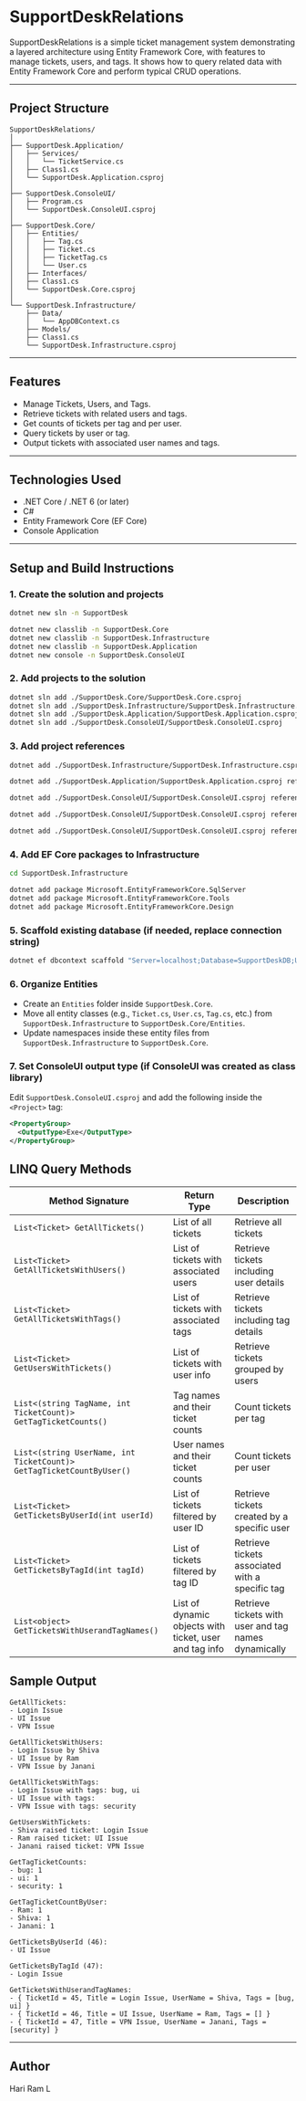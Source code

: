 

# SupportDeskRelations

SupportDeskRelations is a simple ticket management system demonstrating a layered architecture using Entity Framework Core, with features to manage tickets, users, and tags. It shows how to query related data with Entity Framework Core and perform typical CRUD operations.

---

## Project Structure
```
SupportDeskRelations/
│
├── SupportDesk.Application/
│   ├── Services/
│   │   └── TicketService.cs
│   ├── Class1.cs
│   └── SupportDesk.Application.csproj
│
├── SupportDesk.ConsoleUI/
│   ├── Program.cs
│   └── SupportDesk.ConsoleUI.csproj
│
├── SupportDesk.Core/
│   ├── Entities/
│   │   ├── Tag.cs
│   │   ├── Ticket.cs
│   │   ├── TicketTag.cs
│   │   └── User.cs
│   ├── Interfaces/
│   ├── Class1.cs
│   └── SupportDesk.Core.csproj
│
└── SupportDesk.Infrastructure/
    ├── Data/
    │   └── AppDBContext.cs
    ├── Models/
    ├── Class1.cs
    └── SupportDesk.Infrastructure.csproj
```

---

## Features

* Manage Tickets, Users, and Tags.
* Retrieve tickets with related users and tags.
* Get counts of tickets per tag and per user.
* Query tickets by user or tag.
* Output tickets with associated user names and tags.

---

## Technologies Used

* .NET Core / .NET 6 (or later)
* C#
* Entity Framework Core (EF Core)
* Console Application

---



## Setup and Build Instructions

### 1. Create the solution and projects

```bash
dotnet new sln -n SupportDesk

dotnet new classlib -n SupportDesk.Core
dotnet new classlib -n SupportDesk.Infrastructure
dotnet new classlib -n SupportDesk.Application
dotnet new console -n SupportDesk.ConsoleUI
```

### 2. Add projects to the solution

```bash
dotnet sln add ./SupportDesk.Core/SupportDesk.Core.csproj
dotnet sln add ./SupportDesk.Infrastructure/SupportDesk.Infrastructure.csproj
dotnet sln add ./SupportDesk.Application/SupportDesk.Application.csproj
dotnet sln add ./SupportDesk.ConsoleUI/SupportDesk.ConsoleUI.csproj
```

### 3. Add project references

```bash
dotnet add ./SupportDesk.Infrastructure/SupportDesk.Infrastructure.csproj reference ./SupportDesk.Core/SupportDesk.Core.csproj

dotnet add ./SupportDesk.Application/SupportDesk.Application.csproj reference ./SupportDesk.Core/SupportDesk.Core.csproj

dotnet add ./SupportDesk.ConsoleUI/SupportDesk.ConsoleUI.csproj reference ./SupportDesk.Application/SupportDesk.Application.csproj

dotnet add ./SupportDesk.ConsoleUI/SupportDesk.ConsoleUI.csproj reference ./SupportDesk.Infrastructure/SupportDesk.Infrastructure.csproj

dotnet add ./SupportDesk.ConsoleUI/SupportDesk.ConsoleUI.csproj reference ./SupportDesk.Core/SupportDesk.Core.csproj  # Optional
```

### 4. Add EF Core packages to Infrastructure

```bash
cd SupportDesk.Infrastructure

dotnet add package Microsoft.EntityFrameworkCore.SqlServer
dotnet add package Microsoft.EntityFrameworkCore.Tools
dotnet add package Microsoft.EntityFrameworkCore.Design
```

### 5. Scaffold existing database (if needed, replace connection string)

```bash
dotnet ef dbcontext scaffold "Server=localhost;Database=SupportDeskDB;User=sa;Password=YourPassword;TrustServerCertificate=True" Microsoft.EntityFrameworkCore.SqlServer -o Models -f
```

### 6. Organize Entities

* Create an `Entities` folder inside `SupportDesk.Core`.
* Move all entity classes (e.g., `Ticket.cs`, `User.cs`, `Tag.cs`, etc.) from `SupportDesk.Infrastructure` to `SupportDesk.Core/Entities`.
* Update namespaces inside these entity files from `SupportDesk.Infrastructure` to `SupportDesk.Core`.

### 7. Set ConsoleUI output type (if ConsoleUI was created as class library)

Edit `SupportDesk.ConsoleUI.csproj` and add the following inside the `<Project>` tag:

```xml
<PropertyGroup>
  <OutputType>Exe</OutputType>
</PropertyGroup>
```

## LINQ Query Methods

| Method Signature                                                | Return Type                                     | Description                                         |
|----------------------------------------------------------------|------------------------------------------------|-----------------------------------------------------|
| `List<Ticket> GetAllTickets()`                                  | List of all tickets                             | Retrieve all tickets                                 |
| `List<Ticket> GetAllTicketsWithUsers()`                         | List of tickets with associated users          | Retrieve tickets including user details             |
| `List<Ticket> GetAllTicketsWithTags()`                          | List of tickets with associated tags           | Retrieve tickets including tag details               |
| `List<Ticket> GetUsersWithTickets()`                            | List of tickets with user info                   | Retrieve tickets grouped by users                    |
| `List<(string TagName, int TicketCount)> GetTagTicketCounts()`  | Tag names and their ticket counts                | Count tickets per tag                                |
| `List<(string UserName, int TicketCount)> GetTagTicketCountByUser()` | User names and their ticket counts               | Count tickets per user                               |
| `List<Ticket> GetTicketsByUserId(int userId)`                   | List of tickets filtered by user ID              | Retrieve tickets created by a specific user         |
| `List<Ticket> GetTicketsByTagId(int tagId)`                     | List of tickets filtered by tag ID               | Retrieve tickets associated with a specific tag     |
| `List<object> GetTicketsWithUserandTagNames()`                  | List of dynamic objects with ticket, user and tag info | Retrieve tickets with user and tag names dynamically |


## Sample Output

```
GetAllTickets:
- Login Issue
- UI Issue
- VPN Issue

GetAllTicketsWithUsers:
- Login Issue by Shiva
- UI Issue by Ram
- VPN Issue by Janani

GetAllTicketsWithTags:
- Login Issue with tags: bug, ui
- UI Issue with tags: 
- VPN Issue with tags: security

GetUsersWithTickets:
- Shiva raised ticket: Login Issue
- Ram raised ticket: UI Issue
- Janani raised ticket: VPN Issue

GetTagTicketCounts:
- bug: 1
- ui: 1
- security: 1

GetTagTicketCountByUser:
- Ram: 1
- Shiva: 1
- Janani: 1

GetTicketsByUserId (46):
- UI Issue

GetTicketsByTagId (47):
- Login Issue

GetTicketsWithUserandTagNames:
- { TicketId = 45, Title = Login Issue, UserName = Shiva, Tags = [bug, ui] }
- { TicketId = 46, Title = UI Issue, UserName = Ram, Tags = [] }
- { TicketId = 47, Title = VPN Issue, UserName = Janani, Tags = [security] }
```



---

## Author

Hari Ram L
